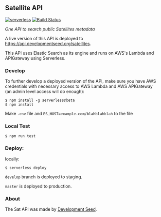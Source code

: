 ## Satellite API

[![serverless](http://public.serverless.com/badges/v3.svg)](http://www.serverless.com)
[![Build Status](https://travis-ci.org/sat-utils/sat-api.svg?branch=develop)](https://travis-ci.org/sat-utils/sat-api)

*One API to search public Satellites metadata*

A live version of this API is deployed to https://api.developmentseed.org/satellites.

This API uses Elastic Search as its engine and runs on AWS's Lambda and APIGateway using Serverless.

### Develop

To further develop a deployed version of the API, make sure you have AWS credentials with necessary access to AWS Lambda and AWS APIGateway (an admin level access will do enough):

    $ npm install -g serverless@beta
    $ npm install

Make `.env` file and `ES_HOST=example.com/blahblahblah` to the file

### Local Test

    $ npm run test

### Deploy:

locally:

    $ serverless deploy

`develop` branch is deployed to staging.

`master` is deployed to production.

### About
The Sat API was made by [Development Seed](http://developmentseed.org).
